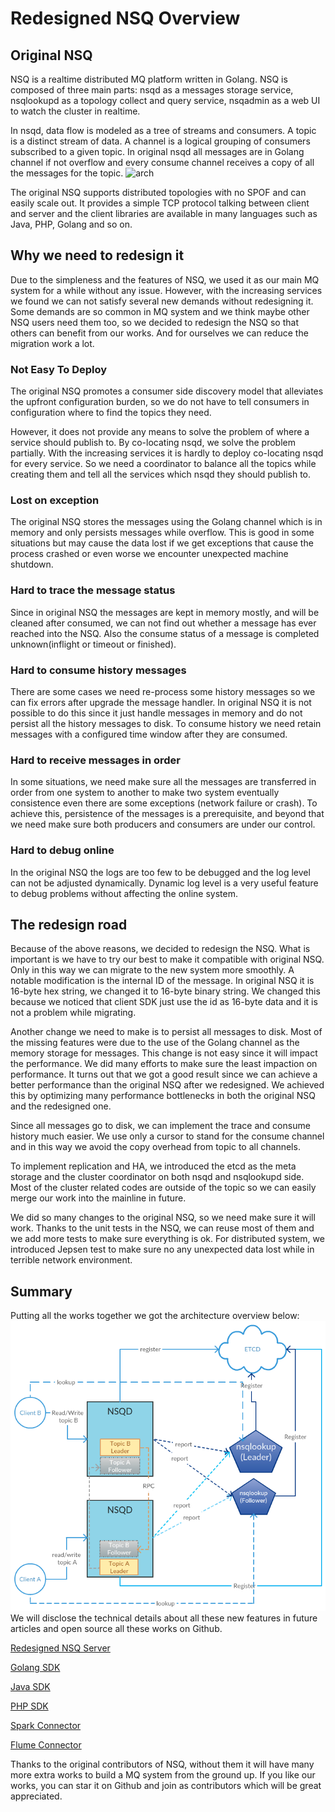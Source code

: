 # Redesigned NSQ Overview

## Original NSQ

NSQ is a realtime distributed MQ platform written in Golang. NSQ is composed of three main parts: nsqd as a messages storage service, nsqlookupd as a topology collect and query service, nsqadmin as a web UI to watch the cluster in realtime.

In nsqd, data flow is modeled as a tree of streams and consumers. A topic is a distinct stream of data. A channel is a logical grouping of consumers subscribed to a given topic. In original nsqd all messages are in Golang channel if not overflow and every consume channel receives a copy of all the messages for the topic. 
![arch](https://f.cloud.github.com/assets/187441/1700696/f1434dc8-6029-11e3-8a66-18ca4ea10aca.gif "arch")

The original NSQ supports distributed topologies with no SPOF and can easily scale out. It provides a simple TCP protocol talking between client and server and the client libraries are available in many languages such as Java, PHP, Golang and so on.

## Why we need to redesign it

Due to the simpleness and the features of NSQ, we used it as our main MQ system for a while without any issue. However, with the increasing services we found we can not satisfy several new demands without redesigning it. Some demands are so common in MQ system and we think maybe other NSQ users need them too, so we decided to redesign the NSQ so that others can benefit from our works. And for ourselves we can reduce the migration work a lot.

### Not Easy To Deploy

The original NSQ promotes a consumer side discovery model that alleviates the upfront configuration burden, so we do not have to tell consumers in configuration where to find the topics they need.

However, it does not provide any means to solve the problem of where a service should publish to. By co-locating nsqd, we solve the problem partially. With the increasing services it is hardly to deploy co-locating nsqd for every service. So we need a coordinator to balance all the topics while creating them and tell all the services which nsqd they should publish to.

### Lost on exception

The original NSQ stores the messages using the Golang channel which is in memory and only persists messages while overflow. This is good in some situations but may cause the data lost if we get exceptions that cause the process crashed or even worse we encounter unexpected machine shutdown.

### Hard to trace the message status

Since in original NSQ the messages are kept in memory mostly, and will be cleaned after consumed, we can not find out whether a message has ever reached into the NSQ. Also the consume status of a message is completed unknown(inflight or timeout or finished).

### Hard to consume history messages

There are some cases we need re-process some history messages so we can fix errors after upgrade the message handler. In original NSQ it is not possible to do this since it just handle messages in memory and do not persist all the history messages to disk. To consume history we need retain messages with a configured time window after they are consumed.

### Hard to receive messages in order

In some situations, we need make sure all the messages are transferred in order from one system to another to make two system eventually consistence even there are some exceptions (network failure or crash). To achieve this, persistence of the messages is a prerequisite, and beyond that we need make sure both producers and consumers are under our control.

### Hard to debug online

In the original NSQ the logs are too few to be debugged and the log level can not be adjusted dynamically. Dynamic log level is a very useful feature to debug problems without affecting the online system.

## The redesign road

Because of the above reasons, we decided to redesign the NSQ. What is important is we have to try our best to make it compatible with original NSQ. Only in this way we can migrate to the new system more smoothly. A notable modification is the internal ID of the message. In original NSQ it is 16-byte hex string, we changed it to 16-byte binary string. We changed this because we noticed that client SDK just use the id as 16-byte data and it is not a problem while migrating.

Another change we need to make is to persist all messages to disk. Most of the missing features were due to the use of the Golang channel as the memory storage for messages. This change is not easy since it will impact the performance. We did many efforts to make sure the least impaction on performance. It turns out that we got a good result since we can achieve a better performance than the original NSQ after we redesigned. We achieved this by optimizing many performance bottlenecks in both the original NSQ and the redesigned one.

Since all messages go to disk, we can implement the trace and consume history much easier. We use only a cursor to stand for the consume channel and in this way we avoid the copy overhead from topic to all channels.

To implement replication and HA, we introduced the etcd as the meta storage and the cluster coordinator on both nsqd and nsqlookupd side. Most of the cluster related codes are outside of the topic so we can easily merge our work into the mainline in future.

We did so many changes to the original NSQ, so we need make sure it will work. Thanks to the unit tests in the NSQ, we can reuse most of them and we add more tests to make sure everything is ok. For distributed system, we introduced Jepsen test to make sure no any unexpected data lost while in terrible network environment.

## Summary

Putting all the works together we got the architecture overview below: 
![New Arch](resources/nsq-redesigned-arch.png "New arch")
We will disclose the technical details about all these new features in future articles and open source all these works on Github.

[Redesigned NSQ Server](https://github.com/youzan/nsq)

[Golang SDK](https://github.com/youzan/go-nsq)

[Java SDK](https://github.com/youzan/nsqJavaSDK)

[PHP SDK](https://github.com/youzan/php-nsq-client)

[Spark Connector](https://github.com/youzan/spark-nsq-consumer)

[Flume Connector](https://github.com/DoraALin/flume-nsq-sink)

Thanks to the original contributors of NSQ, without them it will have many more extra works to build a MQ system from the ground up. If you like our works, you can star it on Github and join as contributors which will be great appreciated.

